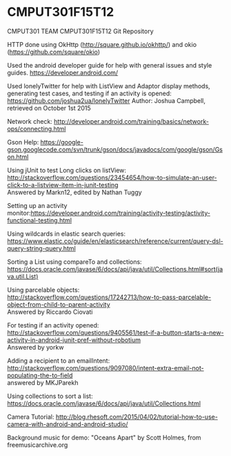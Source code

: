 # CMPUT301F15T12
CMPUT301 TEAM CMPUT301F15T12 Git Repository  
  
HTTP done using OkHttp (http://square.github.io/okhttp/) and okio (https://github.com/square/okio)

Used the android developer guide for help with general issues and style guides. https://developer.android.com/

Used lonelyTwitter for help with ListView and Adaptor display methods, generating test cases, and testing if an activity is opened: https://github.com/joshua2ua/lonelyTwitter Author: Joshua Campbell, retrieved on October 1st 2015  

Network check: http://developer.android.com/training/basics/network-ops/connecting.html  

Gson Help: https://google-gson.googlecode.com/svn/trunk/gson/docs/javadocs/com/google/gson/Gson.html  

Using jUnit to test Long clicks on listView:   http://stackoverflow.com/questions/23454654/how-to-simulate-an-user-click-to-a-listview-item-in-junit-testing  
      Answered by Markn12, edited by Nathan Tuggy  
      
Setting up an activity monitor:https://developer.android.com/training/activity-testing/activity-functional-testing.html  
    
Using wildcards in elastic search queries: https://www.elastic.co/guide/en/elasticsearch/reference/current/query-dsl-query-string-query.html

Sorting a List using compareTo and collections:
https://docs.oracle.com/javase/6/docs/api/java/util/Collections.html#sort(java.util.List)

Using parcelable objects:
http://stackoverflow.com/questions/17242713/how-to-pass-parcelable-object-from-child-to-parent-activity   
Answered by Riccardo Ciovati

For testing if an activity opened:
http://stackoverflow.com/questions/9405561/test-if-a-button-starts-a-new-activity-in-android-junit-pref-without-robotium   
Answered by yorkw

Adding a recipient to an emailIntent:   http://stackoverflow.com/questions/9097080/intent-extra-email-not-populating-the-to-field  
             answered by MKJParekh   

Using collections to sort a list:
https://docs.oracle.com/javase/6/docs/api/java/util/Collections.html

Camera Tutorial:
http://blog.rhesoft.com/2015/04/02/tutorial-how-to-use-camera-with-android-and-android-studio/

Background music for demo:
"Oceans Apart" by Scott Holmes, from freemusicarchive.org
